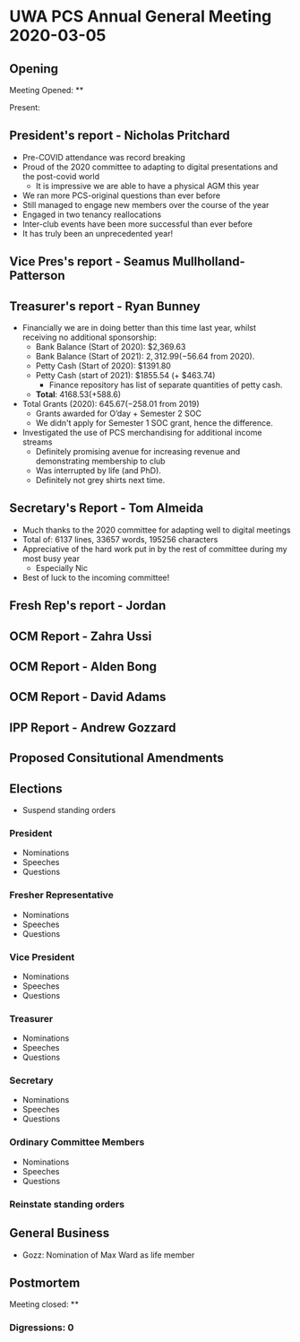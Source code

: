 # UWA PCS Annual General Meeting 2020-03-05

## Opening

Meeting Opened: **

Present:

## President's report - Nicholas Pritchard

- Pre-COVID attendance was record breaking
- Proud of the 2020 committee to adapting to digital presentations and the post-covid world
  - It is impressive we are able to have a physical AGM this year
- We ran more PCS-original questions than ever before
- Still managed to engage new members over the course of the year
- Engaged in two tenancy reallocations
- Inter-club events have been more successful than ever before
- It has truly been an unprecedented year!

## Vice Pres's report - Seamus Mullholland-Patterson

## Treasurer's report - Ryan Bunney

- Financially we are in doing better than this time last year, whilst receiving no additional sponsorship:
  - Bank Balance (Start of 2020): $2,369.63
  - Bank Balance (Start of 2021): $2,312.99 (-$56.64 from 2020).
  - Petty Cash (Start of 2020): $1391.80
  - Petty Cash (start of 2021): $1855.54 (+ $463.74)
    - Finance repository has list of separate quantities of petty cash.  
  - **Total**: $4168.53 (+$588.6)
- Total Grants (2020): $645.67 (-$258.01 from 2019)
  - Grants awarded for O’day + Semester 2 SOC
  - We didn't apply for Semester 1 SOC grant, hence the difference.
- Investigated the use of PCS merchandising for additional income streams
  - Definitely promising avenue for increasing revenue and demonstrating membership to club
  - Was interrupted by life (and PhD).
  - Definitely not grey shirts next time.

## Secretary's Report - Tom Almeida

- Much thanks to the 2020 committee for adapting well to digital meetings
- Total of: 6137 lines, 33657 words, 195256 characters
- Appreciative of the hard work put in by the rest of committee during my most busy year
  - Especially Nic
- Best of luck to the incoming committee!

## Fresh Rep's report - Jordan

## OCM Report - Zahra Ussi

## OCM Report - Alden Bong

## OCM Report - David Adams

## IPP Report - Andrew Gozzard

## Proposed Consitutional Amendments

## Elections

- Suspend standing orders

### President

- Nominations
- Speeches
- Questions

### Fresher Representative

- Nominations
- Speeches
- Questions

### Vice President

- Nominations
- Speeches
- Questions

### Treasurer

- Nominations
- Speeches
- Questions

### Secretary

- Nominations
- Speeches
- Questions

### Ordinary Committee Members

- Nominations
- Speeches
- Questions

### Reinstate standing orders
  
## General Business

- Gozz: Nomination of Max Ward as life member

## Postmortem

Meeting closed: **

### Digressions: 0
